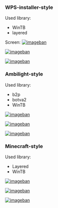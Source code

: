 ### WPS-installer-style

Used library:

* WinTB
* layered

Screen:
[![imageban](https://i1.imageban.ru/out/2023/01/20/a90df4892b119cea18d99b5d4d9425a1.png)](https://imageban.ru)

[![imageban](https://i3.imageban.ru/out/2023/01/20/4dff0f70f5e2041d0fd90dc8aa547283.png)](https://imageban.ru)

[![imageban](https://i5.imageban.ru/out/2023/01/20/985dad6d487a5fa1039dc2fce73c6e30.png)](https://imageban.ru)


### Ambilight-style

Used library:

* b2p
* botva2
* WinTB

[![imageban](https://i1.imageban.ru/out/2023/01/20/93571812b2612d1b1989f3bbc54a5380.png)](https://imageban.ru)

[![imageban](https://i5.imageban.ru/out/2023/01/20/49b499808e27f89b6a09d2c9ece5d36c.png)](https://imageban.ru)

[![imageban](https://i6.imageban.ru/out/2023/01/20/4aa4199e5218ea1fa28b612139580b1a.png)](https://imageban.ru)

### Minecraft-style

Used library:

* Layered
* WinTB

[![imageban](https://i4.imageban.ru/thumbs/2023.01.20/cd3d36160cd8168af7237d4df81b17a1.png)](https://imageban.ru/show/2023/01/20/cd3d36160cd8168af7237d4df81b17a1/png)

[![imageban](https://i1.imageban.ru/thumbs/2023.01.20/73fa6e5c5c142f75386f7b7af249ee71.png)](https://imageban.ru/show/2023/01/20/73fa6e5c5c142f75386f7b7af249ee71/png)


[![imageban](https://i5.imageban.ru/thumbs/2023.01.20/c1a183cf92038d88ea47cbc37ac77107.png)](https://imageban.ru/show/2023/01/20/c1a183cf92038d88ea47cbc37ac77107/png)